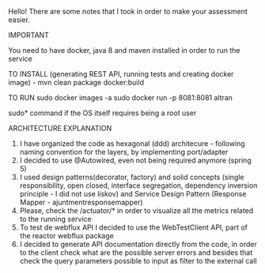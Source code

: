Hello!
There are some notes that I took in order to make your assessment easier.

IMPORTANT

You need to have docker, java 8 and maven installed in order to run the service

TO INSTALL (generating REST API, running tests and creating docker image) -
mvn clean package docker:build

TO RUN
sudo docker images -a
sudo docker run -p 8081:8081 altran

sudo* command if the OS itself requires being a root user

ARCHITECTURE EXPLANATION

1. I have organized the code as hexagonal (ddd) architecure - following naming convention for the layers, by implementing port/adapter
2. I decided to use @Autowired, even not being required anymore (spring 5)
3. I used design patterns(decorator, factory) and solid concepts (single responsibility, open closed, interface segregation, dependency inversion principle - I did not use liskov) and Service Design Pattern (Response Mapper - ajuntmentresponsemapper)
4. Please, check the /actuator/* in order to visualize all the metrics related to the running service
5. To test de webflux API I decided to use the WebTestClient API, part of the reactor webflux package 
6. I decided to generate API documentation directly from the code, in order to the client check what are
the possible server errors and besides that check the query parameters possible to input as filter to the
external call


